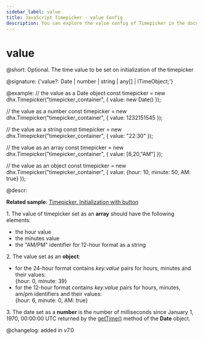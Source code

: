 ```yaml
---
sidebar_label: value
title: JavaScript Timepicker - value Config 
description: You can explore the value config of Timepicker in the documentation of the DHTMLX JavaScript UI library. Browse developer guides and API reference, try out code examples and live demos, and download a free 30-day evaluation version of DHTMLX Suite.
---
```


# value

@short: Optional. The time value to be set on initialization of the timepicker

@signature: {'value?: Date | number | string | any[] | ITimeObject;'}

@example:
// the value as a Date object 
const timepicker = new dhx.Timepicker("timepicker_container", {
	value: new Date()
});

// the value as a number
const timepicker = new dhx.Timepicker("timepicker_container", {
	value: 1232151545
});

// the value as a string
const timepicker = new dhx.Timepicker("timepicker_container", {
	value: "22:30"
});

// the value as an array
const timepicker = new dhx.Timepicker("timepicker_container", {
	value: [6,20,"AM"]
});

// the value as an object
const timepicker = new dhx.Timepicker("timepicker_container", {
	value: {hour: 10, minute: 50, AM: true}
});

@descr:

**Related sample**: [Timepicker. Initialization with button](https://snippet.dhtmlx.com/3d5u4cxx)

1\. The value of timepicker set as an **array** should have the following elements:

- the hour value
- the minutes value
- the "AM/PM" identifier for 12-hour format as a string

2\. The value set as an **object**:

- for the 24-hour format contains *key:value* pairs for hours, minutes and their values: <br/>{hour: 0, minute: 39}
- for the 12-hour format contains *key:value* pairs for hours, minutes, am/pm identifiers and their values: <br/>{hour: 6, minute: 0, AM: true}

3\. The date set as a **number** is the number of milliseconds since January 1, 1970, 00:00:00 UTC returned by the [getTime()](https://developer.mozilla.org/en-US/docs/Web/JavaScript/Reference/Global_Objects/Date/getTime)
method of the **Date** object.

@changelog: added in v7.0

[comment]: # (@related: timepicker/configuration.md#initial-value)
